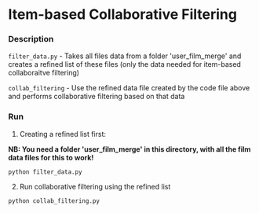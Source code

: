 # Item-based Collaborative Filtering    

### Description   

```filter_data.py``` - Takes all files data from a folder 'user_film_merge' and creates a refined list of these files (only the data needed for item-based collaboraitve filtering)   

```collab_filtering``` - Use the refined data file created by the code file above and performs collaborative filtering based on that data


### Run     

1. Creating a refined list first:     

**NB: You need a folder 'user_film_merge' in this directory, with all the film data files for this to work!**   

```
python filter_data.py
```

2. Run collaborative filtering using the refined list   
```
python collab_filtering.py
```
